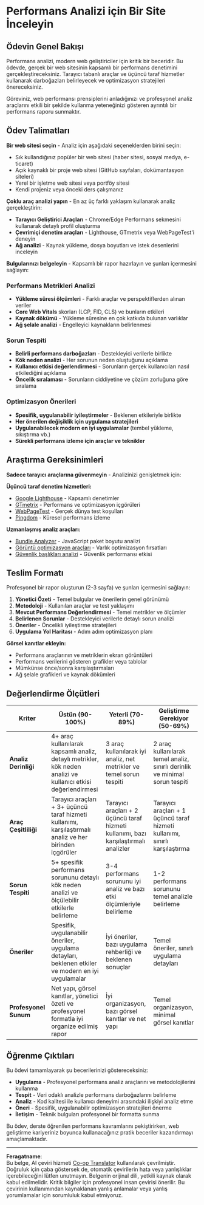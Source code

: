 <!--
CO_OP_TRANSLATOR_METADATA:
{
  "original_hash": "a203e560e58ccc6ba68bffc40c7c8676",
  "translation_date": "2025-10-23T00:09:50+00:00",
  "source_file": "5-browser-extension/3-background-tasks-and-performance/assignment.md",
  "language_code": "tr"
}
-->
# Performans Analizi için Bir Site İnceleyin

## Ödevin Genel Bakışı

Performans analizi, modern web geliştiriciler için kritik bir beceridir. Bu ödevde, gerçek bir web sitesinin kapsamlı bir performans denetimini gerçekleştireceksiniz. Tarayıcı tabanlı araçlar ve üçüncü taraf hizmetler kullanarak darboğazları belirleyecek ve optimizasyon stratejileri önereceksiniz.

Göreviniz, web performansı prensiplerini anladığınızı ve profesyonel analiz araçlarını etkili bir şekilde kullanma yeteneğinizi gösteren ayrıntılı bir performans raporu sunmaktır.

## Ödev Talimatları

**Bir web sitesi seçin** - Analiz için aşağıdaki seçeneklerden birini seçin:
- Sık kullandığınız popüler bir web sitesi (haber sitesi, sosyal medya, e-ticaret)
- Açık kaynaklı bir proje web sitesi (GitHub sayfaları, dokümantasyon siteleri)
- Yerel bir işletme web sitesi veya portföy sitesi
- Kendi projeniz veya önceki ders çalışmanız

**Çoklu araç analizi yapın** - En az üç farklı yaklaşım kullanarak analiz gerçekleştirin:
- **Tarayıcı Geliştirici Araçları** - Chrome/Edge Performans sekmesini kullanarak detaylı profil oluşturma
- **Çevrimiçi denetim araçları** - Lighthouse, GTmetrix veya WebPageTest'i deneyin
- **Ağ analizi** - Kaynak yükleme, dosya boyutları ve istek desenlerini inceleyin

**Bulgularınızı belgeleyin** - Kapsamlı bir rapor hazırlayın ve şunları içermesini sağlayın:

### Performans Metrikleri Analizi
- **Yükleme süresi ölçümleri** - Farklı araçlar ve perspektiflerden alınan veriler
- **Core Web Vitals** skorları (LCP, FID, CLS) ve bunların etkileri
- **Kaynak dökümü** - Yükleme süresine en çok katkıda bulunan varlıklar
- **Ağ şelale analizi** - Engelleyici kaynakların belirlenmesi

### Sorun Tespiti
- **Belirli performans darboğazları** - Destekleyici verilerle birlikte
- **Kök neden analizi** - Her sorunun neden oluştuğunu açıklama
- **Kullanıcı etkisi değerlendirmesi** - Sorunların gerçek kullanıcıları nasıl etkilediğini açıklama
- **Öncelik sıralaması** - Sorunların ciddiyetine ve çözüm zorluğuna göre sıralama

### Optimizasyon Önerileri
- **Spesifik, uygulanabilir iyileştirmeler** - Beklenen etkileriyle birlikte
- **Her önerilen değişiklik için uygulama stratejileri**
- **Uygulanabilecek modern en iyi uygulamalar** (tembel yükleme, sıkıştırma vb.)
- **Sürekli performans izleme için araçlar ve teknikler**

## Araştırma Gereksinimleri

**Sadece tarayıcı araçlarına güvenmeyin** - Analizinizi genişletmek için:

**Üçüncü taraf denetim hizmetleri:**
- [Google Lighthouse](https://developers.google.com/web/tools/lighthouse) - Kapsamlı denetimler
- [GTmetrix](https://gtmetrix.com/) - Performans ve optimizasyon içgörüleri
- [WebPageTest](https://www.webpagetest.org/) - Gerçek dünya test koşulları
- [Pingdom](https://tools.pingdom.com/) - Küresel performans izleme

**Uzmanlaşmış analiz araçları:**
- [Bundle Analyzer](https://bundlephobia.com/) - JavaScript paket boyutu analizi
- [Görüntü optimizasyon araçları](https://squoosh.app/) - Varlık optimizasyon fırsatları
- [Güvenlik başlıkları analizi](https://securityheaders.com/) - Güvenlik performansı etkisi

## Teslim Formatı

Profesyonel bir rapor oluşturun (2-3 sayfa) ve şunları içermesini sağlayın:

1. **Yönetici Özeti** - Temel bulgular ve önerilerin genel görünümü
2. **Metodoloji** - Kullanılan araçlar ve test yaklaşımı
3. **Mevcut Performans Değerlendirmesi** - Temel metrikler ve ölçümler
4. **Belirlenen Sorunlar** - Destekleyici verilerle detaylı sorun analizi
5. **Öneriler** - Öncelikli iyileştirme stratejileri
6. **Uygulama Yol Haritası** - Adım adım optimizasyon planı

**Görsel kanıtlar ekleyin:**
- Performans araçlarının ve metriklerin ekran görüntüleri
- Performans verilerini gösteren grafikler veya tablolar
- Mümkünse önce/sonra karşılaştırmaları
- Ağ şelale grafikleri ve kaynak dökümleri

## Değerlendirme Ölçütleri

| Kriter | Üstün (90-100%) | Yeterli (70-89%) | Geliştirme Gerekiyor (50-69%) |
| ------ | --------------- | ---------------- | ----------------------------- |
| **Analiz Derinliği** | 4+ araç kullanılarak kapsamlı analiz, detaylı metrikler, kök neden analizi ve kullanıcı etkisi değerlendirmesi | 3 araç kullanılarak iyi analiz, net metrikler ve temel sorun tespiti | 2 araç kullanılarak temel analiz, sınırlı derinlik ve minimal sorun tespiti |
| **Araç Çeşitliliği** | Tarayıcı araçları + 3+ üçüncü taraf hizmeti kullanımı, karşılaştırmalı analiz ve her birinden içgörüler | Tarayıcı araçları + 2 üçüncü taraf hizmeti kullanımı, bazı karşılaştırmalı analizler | Tarayıcı araçları + 1 üçüncü taraf hizmeti kullanımı, sınırlı karşılaştırma |
| **Sorun Tespiti** | 5+ spesifik performans sorununu detaylı kök neden analizi ve ölçülebilir etkilerle belirleme | 3-4 performans sorununu iyi analiz ve bazı etki ölçümleriyle belirleme | 1-2 performans sorununu temel analizle belirleme |
| **Öneriler** | Spesifik, uygulanabilir öneriler, uygulama detayları, beklenen etkiler ve modern en iyi uygulamalar | İyi öneriler, bazı uygulama rehberliği ve beklenen sonuçlar | Temel öneriler, sınırlı uygulama detayları |
| **Profesyonel Sunum** | Net yapı, görsel kanıtlar, yönetici özeti ve profesyonel formatla iyi organize edilmiş rapor | İyi organizasyon, bazı görsel kanıtlar ve net yapı | Temel organizasyon, minimal görsel kanıtlar |

## Öğrenme Çıktıları

Bu ödevi tamamlayarak şu becerilerinizi göstereceksiniz:
- **Uygulama** - Profesyonel performans analiz araçlarını ve metodolojilerini kullanma
- **Tespit** - Veri odaklı analizle performans darboğazlarını belirleme
- **Analiz** - Kod kalitesi ile kullanıcı deneyimi arasındaki ilişkiyi analiz etme
- **Öneri** - Spesifik, uygulanabilir optimizasyon stratejileri önerme
- **İletişim** - Teknik bulguları profesyonel bir formatta sunma

Bu ödev, derste öğrenilen performans kavramlarını pekiştirirken, web geliştirme kariyeriniz boyunca kullanacağınız pratik beceriler kazandırmayı amaçlamaktadır.

---

**Feragatname**:  
Bu belge, AI çeviri hizmeti [Co-op Translator](https://github.com/Azure/co-op-translator) kullanılarak çevrilmiştir. Doğruluk için çaba göstersek de, otomatik çevirilerin hata veya yanlışlıklar içerebileceğini lütfen unutmayın. Belgenin orijinal dili, yetkili kaynak olarak kabul edilmelidir. Kritik bilgiler için profesyonel insan çevirisi önerilir. Bu çevirinin kullanımından kaynaklanan yanlış anlamalar veya yanlış yorumlamalar için sorumluluk kabul etmiyoruz.